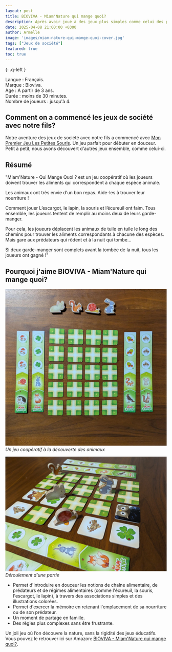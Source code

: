 ```yaml
---
layout: post
title: BIOVIVA - Miam'Nature qui mange quoi?
description: Après avoir joué à des jeux plus simples comme celui des petites souris avec mon fils, j’avais envie de lui proposer un jeu un peu plus complexe. "Miam'Nature" est parfait pour introduire en douceur les notions de chaîne alimentaire, de prédateurs et de régimes alimentaires tout en stimulant la mémoire.
date: 2025-04-08 21:00:00 +0300
author: Armelle
image: 'images/miam-nature-qui-mange-quoi-cover.jpg'
tags: ["Jeux de société"]
featured: true
toc: true
---
```


{: .q-left }

Langue : Français.         
Marque : Bioviva.      
Age : A partir de 3 ans.      
Durée : moins de 30 minutes.  
Nombre de joueurs : jusqu'à 4.

## Comment on a commencé les jeux de société avec notre fils?

 Notre aventure des jeux de société avec notre fils a commencé avec [Mon Premier Jeu Les Petites Souris](https://ludichou.com/les-petites-souris). Un jeu parfait pour débuter en douceur. Petit à petit, nous avons découvert d'autres jeux ensemble, comme celui-ci.

## Résumé

"Miam'Nature - Qui Mange Quoi ? est un jeu coopératif où les joueurs doivent trouver les aliments qui correspondent à chaque espèce animale.

Les animaux ont très envie d'un bon repas. Aide-les à trouver leur nourriture !

Comment jouer L’escargot, le lapin, la souris et l’écureuil ont faim. Tous ensemble, les joueurs tentent de remplir au moins deux de leurs garde-manger.

Pour cela, les joueurs déplacent les animaux de tuile en tuile le long des chemins pour trouver les aliments correspondants à chacune des espèces. Mais gare aux prédateurs qui rôdent et à la nuit qui tombe…

Si deux garde-manger sont complets avant la tombée de la nuit, tous les joueurs ont gagné !"

## Pourquoi j'aime BIOVIVA - Miam'Nature qui mange quoi? 

![Un jeu coopératif à la découverte des animaux](images/miam-nature-qui-mange-quoi-int.jpg)
*Un jeu coopératif à la découverte des animaux*

![Déroulement d'une partie](images/miam-nature-qui-mange-quoi-deroulement-partie-int.jpg)
*Déroulement d'une partie*

- Permet d'introduire en douceur les notions de chaîne alimentaire, de prédateurs et de régimes alimentaires (comme l'écureuil, la souris, l'escargot, le lapin), à travers des associations simples et des illustrations colorées.
- Permet d'exercer la mémoire en retenant l'emplacement de sa nourriture ou de son prédateur.
- Un moment de partage en famille.
- Des règles plus complexes sans être frustrante.

Un joli jeu où l’on découvre la nature, sans la rigidité des jeux éducatifs. Vous pouvez le retrouver ici sur Amazon: [BIOVIVA - Miam'Nature qui mange quoi?](https://amzn.to/4jEdFJM). 




 

